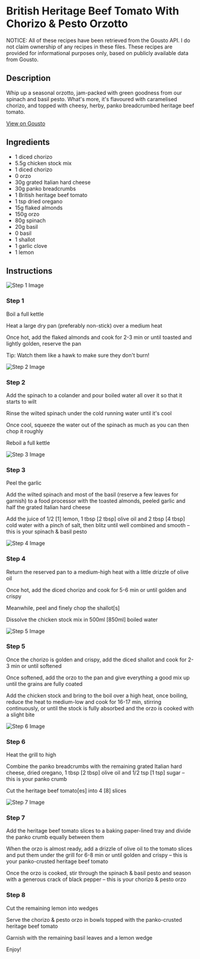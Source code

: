 # British Heritage Beef Tomato With Chorizo & Pesto Orzotto

NOTICE: All of these recipes have been retrieved from the Gousto API. I do not claim ownership of any recipes in these files. These recipes are provided for informational purposes only, based on publicly available data from Gousto.

## Description

Whip up a seasonal orzotto, jam-packed with green goodness from our spinach and basil pesto. What's more, it's flavoured with caramelised chorizo, and topped with cheesy, herby, panko breadcrumbed heritage beef tomato.

[View on Gousto](https://www.gousto.co.uk/recipes/cookbook/panko-crusted-heritage-beef-tomato-with-chorizo-pesto-orzotto)

## Ingredients

- 1 diced chorizo
- 5.5g chicken stock mix
- 1 diced chorizo
- 0 orzo
- 30g grated Italian hard cheese
- 30g panko breadcrumbs
- 1 British heritage beef tomato
- 1 tsp dried oregano
- 15g flaked almonds
- 150g orzo
- 80g spinach
- 20g basil
- 0 basil
- 1 shallot
- 1 garlic clove
- 1 lemon

## Instructions

![Step 1 Image](https://production-media.gousto.co.uk/cms/recipe-step-image/Step-1-1657642103873-x200.jpg)

### Step 1

Boil a full kettle

Heat a large dry pan (preferably non-stick) over a medium heat

Once hot, add the flaked almonds and cook for 2-3 min or until toasted and lightly golden, reserve the pan

Tip: Watch them like a hawk to make sure they don't burn!

![Step 2 Image](https://production-media.gousto.co.uk/cms/recipe-step-image/Step-2-1657642118984-x200.jpg)

### Step 2

Add the spinach to a colander and pour boiled water all over it so that it starts to wilt

Rinse the wilted spinach under the cold running water until it's cool

Once cool, squeeze the water out of the spinach as much as you can then chop it roughly

Reboil a full kettle

![Step 3 Image](https://production-media.gousto.co.uk/cms/recipe-step-image/Step-3-1657642131553-x200.jpg)

### Step 3

Peel the garlic

Add the wilted spinach and most of the basil (reserve a few leaves for garnish) to a food processor with the toasted almonds, peeled garlic and half the grated Italian hard cheese

Add the juice of 1/2 <span class="text-danger">[1]</span> lemon, 1 tbsp <span class="text-danger">[2 tbsp]</span> olive oil and 2 tbsp <span class="text-danger">[4 tbsp] </span>cold water with a pinch of salt, then blitz until well combined and smooth – this is your spinach & basil pesto

![Step 4 Image](https://production-media.gousto.co.uk/cms/recipe-step-image/Step-4-1657642139861-x200.jpg)

### Step 4

Return the reserved pan to a medium-high heat with a little drizzle of olive oil

Once hot, add the diced chorizo and cook for 5-6 min or until golden and crispy

Meanwhile, peel and finely chop the shallot<span class="text-danger">[s]</span>

Dissolve the chicken stock mix in 500ml <span class="text-danger">[850ml] </span>boiled water

![Step 5 Image](https://production-media.gousto.co.uk/cms/recipe-step-image/Step-5-1657642158655-x200.jpg)

### Step 5

Once the chorizo is golden and crispy, add the diced shallot and cook for 2-3 min or until softened

Once softened, add the orzo to the pan and give everything a good mix up until the grains are fully coated

Add the chicken stock and bring to the boil over a high heat, once boiling, reduce the heat to medium-low and cook for 16-17 min, stirring continuously, or until the stock is fully absorbed and the orzo is cooked with a slight bite

![Step 6 Image](https://production-media.gousto.co.uk/cms/recipe-step-image/Step-6-1657642176536-x200.jpg)

### Step 6

Heat the grill to high

Combine the panko breadcrumbs with the remaining grated Italian hard cheese, dried oregano, 1 tbsp<span class="text-danger"> [2 tbsp]</span> olive oil and 1/2 tsp <span class="text-danger">[1 tsp] </span>sugar – this is your panko crumb

Cut the heritage beef tomato<span class="text-danger">[es] </span>into 4 <span class="text-danger">[8]</span> slices

![Step 7 Image](https://production-media.gousto.co.uk/cms/recipe-step-image/Step-7-1657642183203-x200.jpg)

### Step 7

Add the heritage beef tomato slices to a baking paper-lined tray and divide the panko crumb equally between them

When the orzo is almost ready, add a drizzle of olive oil to the tomato slices and put them under the grill for 6-8 min or until golden and crispy – this is your panko-crusted heritage beef tomato

Once the orzo is cooked, stir through the spinach & basil pesto and season with a generous crack of black pepper – this is your chorizo & pesto orzo

### Step 8

Cut the remaining lemon into wedges

Serve the chorizo & pesto orzo in bowls topped with the panko-crusted heritage beef tomato

Garnish with the remaining basil leaves and a lemon wedge

Enjoy!

